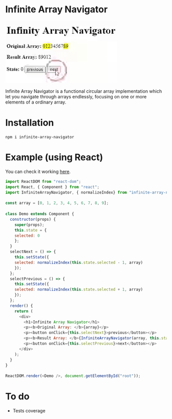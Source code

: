 # Infinite Array Navigator

![](./example.gif)

Infinite Array Navigator is a functional circular array implementation which let you navigate through arrays endlessly, focusing on one or more elements of a ordinary array.

# Installation
```
npm i infinite-array-navigator
```

# Example (using React)
You can check it working [here](https://codesandbox.io/s/kw24x9zzzv).

```javascript
import ReactDOM from "react-dom";
import React, { Component } from "react";
import InfiniteArrayNavigator, { normalizeIndex} from "infinite-array-navigator";

const array = [0, 1, 2, 3, 4, 5, 6, 7, 8, 9];

class Demo extends Component {
  constructor(props) {
    super(props);
    this.state = {
    selected: 0
    };
  }
  selectNext = () => {
    this.setState({
    selected: normalizeIndex(this.state.selected - 1, array)
    });
  };
  selectPrevious = () => {
    this.setState({
    selected: normalizeIndex(this.state.selected + 1, array)
    });
  };
  render() {
    return (
      <div>
        <h1>Infinite Array Navigator</h1>
        <p><b>Original Array: </b>{array}</p>
        <p><button onClick={this.selectNext}>previous</button></p>
        <p><b>Result Array: </b>{InfiniteArrayNavigator(array, this.state.selected, 2)}</p>
        <p><button onClick={this.selectPrevious}>next</button></p>
      </div>
    );
  }
}

ReactDOM.render(<Demo />, document.getElementById("root"));
```

# To do
- Tests coverage
